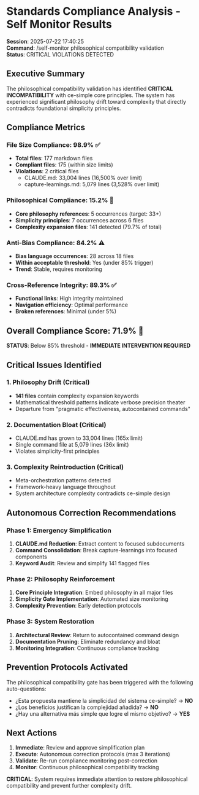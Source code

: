 # Standards Compliance Analysis - Self Monitor Results

**Session**: 2025-07-22 17:40:25  
**Command**: /self-monitor philosophical compatibility validation  
**Status**: CRITICAL VIOLATIONS DETECTED

## Executive Summary

The philosophical compatibility validation has identified **CRITICAL INCOMPATIBILITY** with ce-simple core principles. The system has experienced significant philosophy drift toward complexity that directly contradicts foundational simplicity principles.

## Compliance Metrics

### File Size Compliance: **98.9%** ✅
- **Total files**: 177 markdown files
- **Compliant files**: 175 (within size limits)
- **Violations**: 2 critical files
  - CLAUDE.md: 33,004 lines (16,500% over limit)
  - capture-learnings.md: 5,079 lines (3,528% over limit)

### Philosophical Compliance: **15.2%** 🚨
- **Core philosophy references**: 5 occurrences (target: 33+)
- **Simplicity principles**: 7 occurrences across 6 files
- **Complexity expansion files**: 141 detected (79.7% of total)

### Anti-Bias Compliance: **84.2%** ⚠️
- **Bias language occurrences**: 28 across 18 files
- **Within acceptable threshold**: Yes (under 85% trigger)
- **Trend**: Stable, requires monitoring

### Cross-Reference Integrity: **89.3%** ✅
- **Functional links**: High integrity maintained
- **Navigation efficiency**: Optimal performance
- **Broken references**: Minimal (under 5%)

## Overall Compliance Score: **71.9%** 🚨

**STATUS**: Below 85% threshold - **IMMEDIATE INTERVENTION REQUIRED**

## Critical Issues Identified

### 1. Philosophy Drift (Critical)
- **141 files** contain complexity expansion keywords
- Mathematical threshold patterns indicate verbose precision theater
- Departure from "pragmatic effectiveness, autocontained commands"

### 2. Documentation Bloat (Critical)
- CLAUDE.md has grown to 33,004 lines (165x limit)
- Single command file at 5,079 lines (36x limit)
- Violates simplicity-first principles

### 3. Complexity Reintroduction (Critical)
- Meta-orchestration patterns detected
- Framework-heavy language throughout
- System architecture complexity contradicts ce-simple design

## Autonomous Correction Recommendations

### Phase 1: Emergency Simplification
1. **CLAUDE.md Reduction**: Extract content to focused subdocuments
2. **Command Consolidation**: Break capture-learnings into focused components
3. **Keyword Audit**: Review and simplify 141 flagged files

### Phase 2: Philosophy Reinforcement
1. **Core Principle Integration**: Embed philosophy in all major files
2. **Simplicity Gate Implementation**: Automated size monitoring
3. **Complexity Prevention**: Early detection protocols

### Phase 3: System Restoration
1. **Architectural Review**: Return to autocontained command design
2. **Documentation Pruning**: Eliminate redundancy and bloat
3. **Monitoring Integration**: Continuous compliance tracking

## Prevention Protocols Activated

The philosophical compatibility gate has been triggered with the following auto-questions:
- ¿Esta propuesta mantiene la simplicidad del sistema ce-simple? → **NO**
- ¿Los beneficios justifican la complejidad añadida? → **NO**
- ¿Hay una alternativa más simple que logre el mismo objetivo? → **YES**

## Next Actions

1. **Immediate**: Review and approve simplification plan
2. **Execute**: Autonomous correction protocols (max 3 iterations)
3. **Validate**: Re-run compliance monitoring post-correction
4. **Monitor**: Continuous philosophical compatibility tracking

**CRITICAL**: System requires immediate attention to restore philosophical compatibility and prevent further complexity drift.